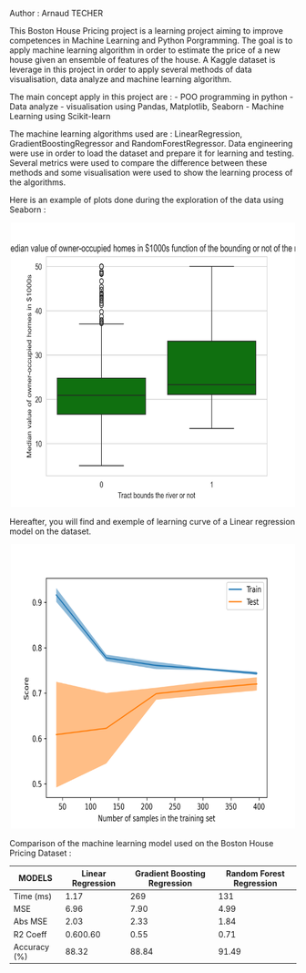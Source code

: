 Author : Arnaud TECHER

This Boston House Pricing project is a learning project aiming to improve competences in Machine Learning and Python Porgramming.
The goal is to apply machine learning algorithm in order to estimate the price of a new house given an ensemble of features of the house.
A Kaggle dataset is leverage in this project in order to apply several methods of data visualisation, data analyze and machine learning algorithm. 

The main concept apply in this project are : 
    - POO programming in python 
    - Data analyze - visualisation using Pandas, Matplotlib, Seaborn
    - Machine Learning using Scikit-learn

The machine learning algorithms used are : LinearRegression, GradientBoostingRegressor and RandomForestRegressor.
Data engineering were use in order to load the dataset and prepare it for learning and testing. 
Several metrics were used to compare the difference between these methods and some visualisation were used to show the learning process of the algorithms. 

Here is an example of plots done during the exploration of the data using Seaborn : 

<p align="center">
  <img src="images/plots_boston_princing_vs_chas.png" width="500" height="500"/>
</p>


Hereafter, you will find and exemple of learning curve of a Linear regression model on the dataset.

<p align="center">
  <img src="images/learning_curve_LinearRegression.png" width="500" height="500"/>
</p>


Comparison of the machine learning model used on the Boston House Pricing Dataset : 

| MODELS       | Linear Regression                | Gradient Boosting Regression      | Random Forest Regression         |
|--------------|----------------------------------|-----------------------------------|----------------------------------|
| Time (ms)    | 1.17                             | 269                               | 131                              |
| MSE          | 6.96                             | 7.90                              | 4.99                             |
| Abs MSE      | 2.03                             | 2.33                              | 1.84                             |
| R2 Coeff     | 0.600.60                         | 0.55                              | 0.71                             |
| Accuracy (%) | 88.32                            | 88.84                             | 91.49                            |


